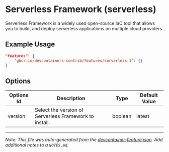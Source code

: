 
# Serverless Framework (serverless)

Serverless Framework is a widely used open-source IaC tool that allows you to build, and deploy serverless applications on multiple cloud providers.

## Example Usage

```json
"features": {
    "ghcr.io/devcontainers-contrib/features/serverless:1": {}
}
```

## Options

| Options Id | Description | Type | Default Value |
|-----|-----|-----|-----|
| version | Select the version of Serverless Framework to install. | boolean | latest |



---

_Note: This file was auto-generated from the [devcontainer-feature.json](https://github.com/devcontainers-contrib/features/blob/main/src/serverless/devcontainer-feature.json).  Add additional notes to a `NOTES.md`._
